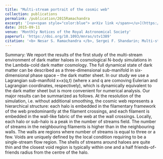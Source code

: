 ```yaml
---
title: "Multi-stream portrait of the cosmic web"
collection: publications
permalink: /publication/2015Ramachandra
excerpt: '[<u><span style="color:blue"> arXiv link </span></u>](https://arxiv.org/abs/1412.7768)'
date: 2015-09-11
venue: 'Monthly Notices of the Royal Astronomical Society'
paperurl: 'https://doi.org/10.1093/mnras/stv1389'
citation: '<b> Nesar S. Ramachandra </b>, Sergei F. Shandarin; Multi-stream portrait of the cosmic web, <i> Monthly Notices of the Royal Astronomical Society </i> , Volume 452, Issue 2, 11 September 2015, Pages 1643–1653'
---
```


Summary: We report the results of the first study of the multi-stream environment of dark matter haloes in cosmological N-body simulations in the Lambda-cold dark matter cosmology. The full dynamical state of dark matter can be described as a three-dimensional sub-manifold in six-dimensional phase space – the dark matter sheet. In our study we use a Lagrangian sub-manifold x=x(q,t) (where x and q are comoving Eulerian and Lagrangian coordinates, respectively), which is dynamically equivalent to the dark matter sheet but is more convenient for numerical analysis. Our major results can be summarized as follows. At the resolution of the simulation, i.e. without additional smoothing, the cosmic web represents a hierarchical structure: each halo is embedded in the filamentary framework of the web predominantly at the filament crossings, and each filament is embedded in the wall-like fabric of the web at the wall crossings. Locally, each halo or sub-halo is a peak in the number of streams field. The number of streams in the neighbouring filaments is higher than in the neighbouring walls. The walls are regions where number of streams is equal to three or a few. Voids are uniquely defined by the local condition requiring to be a single-stream flow region. The shells of streams around haloes are quite thin and the closest void region is typically within one and a half friends-of-friends radius from the centre of the halo.

